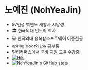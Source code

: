 # 노예진 (NohYeaJin)

- 97년생 백엔드 개발자 지망생
- :classical_building: 한국외대 인도어 학사
- :computer: 한국외대 융복합소프트웨어 이중전공
- spring boot와 jpa 공부중
- 멀티캠퍼스에서 국비 지원 교육 수강중
- [![Hits](https://hits.seeyoufarm.com/api/count/incr/badge.svg?url=https%3A%2F%2Fgithub.com%2FNohYeaJin&count_bg=%2379C83D&title_bg=%23555555&icon=&icon_color=%23E7E7E7&title=hits&edge_flat=false)](https://hits.seeyoufarm.com)
- [![NohYeaJin's GitHub stats](https://github-readme-stats.vercel.app/api?username=NohYeaJin)](https://github.com/anuraghazra/github-readme-stats)
